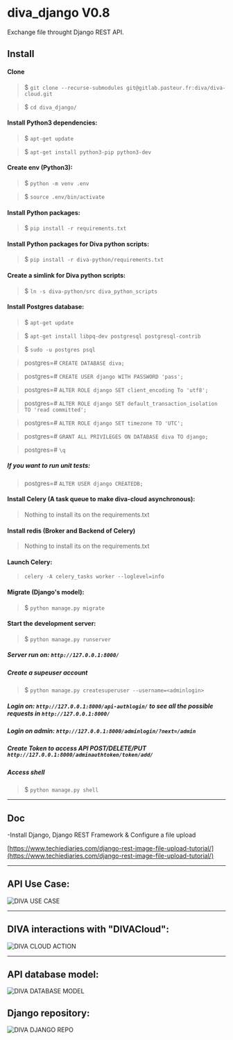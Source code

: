 # diva_django V0.8

Exchange file throught Django REST API.

## Install

#### Clone

> $ `git clone --recurse-submodules git@gitlab.pasteur.fr:diva/diva-cloud.git`

> $ `cd diva_django/`  

#### Install Python3 dependencies:

> $ `apt-get update`

> $ `apt-get install python3-pip python3-dev`

#### Create env (Python3):

> $ `python -m venv .env`

> $ `source .env/bin/activate`

#### Install Python packages:

> $ `pip install -r requirements.txt`

#### Install Python packages for Diva python scripts:

> $ `pip install -r diva-python/requirements.txt`

#### Create a simlink for Diva python scripts:

> $ `ln -s diva-python/src diva_python_scripts`

#### Install Postgres database:

> $ `apt-get update`

> $ `apt-get install libpq-dev postgresql postgresql-contrib`

> $ `sudo -u postgres psql`

> postgres=# `CREATE DATABASE diva;`

> postgres=# `CREATE USER django WITH PASSWORD 'pass';`

> postgres=# `ALTER ROLE django SET client_encoding To 'utf8';`

> postgres=# `ALTER ROLE django SET default_transaction_isolation TO 'read committed';`

> postgres=# `ALTER ROLE django SET timezone TO 'UTC';`

> postgres=# `GRANT ALL PRIVILEGES ON DATABASE diva TO django;`

> postgres=# `\q`

##### If you want to run unit tests:

> postgres=# `ALTER USER django CREATEDB;`

#### Install Celery (A task queue to make diva-cloud asynchronous):

> Nothing to install its on the requirements.txt 

#### Install redis (Broker and Backend of Celery)
 
> Nothing to install its on the requirements.txt 

#### Launch Celery:

> `celery -A celery_tasks worker --loglevel=info`

#### Migrate (Django's model):

> $ `python manage.py migrate`

#### Start the development server:

> $ `python manage.py runserver`

##### Server run on: `http://127.0.0.1:8000/`

##### Create a supeuser account

> $ `python manage.py createsuperuser --username=<adminlogin>`

##### Login on: `http://127.0.0.1:8000/api-authlogin/` to see all the possible requests in `http://127.0.0.1:8000/`

##### Login on admin: `http://127.0.0.1:8000/adminlogin/?next=/admin`

##### Create Token to access API POST/DELETE/PUT `http://127.0.0.1:8000/adminauthtoken/token/add/`

##### Access shell

> $ `python manage.py shell`

---

## Doc

-Install Django, Django REST Framework & Configure a file upload

[https://www.techiediaries.com/django-rest-image-file-upload-tutorial/](https://www.techiediaries.com/django-rest-image-file-upload-tutorial/)

---

## API Use Case:

![DIVA USE CASE](/diva_django/media/DjangoDIVA-UseCase.png)

---

##  DIVA interactions with "DIVACloud":

![DIVA CLOUD ACTION](/diva_django/media/DjangoDIVA-Interactions.png)

---

## API database model:

![DIVA DATABASE MODEL](/diva_django/media/DjangoDIVA-DBschem.png)

## Django repository:

![DIVA DJANGO REPO](/diva_django/media/DjangoDIVA-DJANGO.png)

